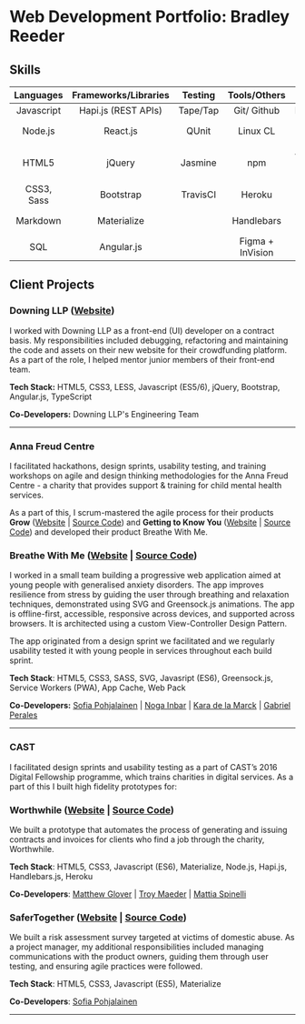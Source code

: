 # Web Development Portfolio: Bradley Reeder

## Skills

| Languages | Frameworks/Libraries | Testing   | Tools/Others | Databases                  | Methodologies |
|:---------:|:--------------------:|:---------:|:------------:|:--------------------------:|:-------------------------:|
| Javascript| Hapi.js (REST APIs)              | Tape/Tap  | Git/ Github  | PostgreSQL                 | Agile |
| Node.js   | React.js             | QUnit     | Linux CL     | Redis                      | User-Centered Design |
| HTML5     | jQuery               | Jasmine   | npm          | App Cache/ Service Workers | Web Acccessibility |
| CSS3, Sass| Bootstrap            | TravisCI  | Heroku       |                            | Test-driven Development |
| Markdown  | Materialize          |           | Handlebars   |                            | Usability Testing |
| SQL       | Angular.js                     |           |  Figma + InVision            |    | Pair Programming |

## Client Projects

### Downing LLP ([Website](https://www.downing.co.uk/))

I worked with Downing LLP as a front-end (UI) developer on a contract basis. My responsibilities included debugging, refactoring and maintaining the code and assets on their new website for their crowdfunding platform. As a part of the role, I helped mentor junior members of their front-end team.

**Tech Stack:** HTML5, CSS3, LESS, Javascript (ES5/6), jQuery, Bootstrap, Angular.js, TypeScript

**Co-Developers:** Downing LLP's Engineering Team

---

### Anna Freud Centre

I facilitated hackathons, design sprints, usability testing, and training workshops on agile and design thinking methodologies for the Anna Freud Centre - a charity that provides support & training for child mental health services. 

As a part of this, I scrum-mastered the agile process for their products **Grow** ([Website](https://growgoals.co.uk/login) | [Source Code](https://github.com/CYPIAPT-LNDSE/goals-app)) and **Getting to Know You** ([Website](https://welcome-in.herokuapp.com/) | [Source Code](https://github.com/CYPIAPT-LNDSE/welcome-to-camhs)) and developed their product Breathe With Me.

### Breathe With Me ([Website](https://breathewithme.co.uk/) | [Source Code](https://github.com/CYPIAPT-LNDSE/Breathe-With-Me))

I worked in a small team building a progressive web application aimed at young people with generalised anxiety disorders. The app improves resilience from stress by guiding the user through breathing and relaxation techniques, demonstrated using SVG and Greensock.js animations. The app is offline-first, accessible, responsive across devices, and supported across browsers. It is architected using a custom View-Controller Design Pattern.

The app originated from a design sprint we facilitated and we regularly usability tested it with young people in services throughout each build sprint.

**Tech Stack**: HTML5, CSS3, SASS, SVG, Javasript (ES6), Greensock.js, Service Workers (PWA), App Cache, Web Pack

**Co-Developers:** [Sofia Pohjalainen](https://github.com/sofiapoh) | [Noga Inbar](https://github.com/nogainbar) | [Kara de la Marck](https://github.com/MarckK) | [Gabriel Perales](https://github.com/gabrielperales)

---

### CAST

I facilitated design sprints and usability testing as a part of CAST’s 2016 Digital Fellowship programme, which trains charities in digital services. As a part of this I built high fidelity prototypes for:

### Worthwhile ([Website](http://worthwhile-contract-manager.herokuapp.com/) | [Source Code](https://github.com/worthwhile-charity/hack-day))

We built a prototype that automates the process of generating and issuing contracts and invoices for clients who find a job through the charity, Worthwhile.

**Tech Stack**: HTML5, CSS3, Javascript (ES6), Materialize, Node.js, Hapi.js, Handlebars.js, Heroku

**Co-Developers**: [Matthew Glover](https://github.com/matthewglover) | [Troy Maeder](https://github.com/TroyMaeder) | [Mattia Spinelli](https://github.com/daymos)

### SaferTogether ([Website](https://safertogether.github.io/saferTogether/) | [Source Code](https://github.com/saferTogether/saferTogether))

We built a risk assessment survey targeted at victims of domestic abuse. As a project manager, my additional responsibilities included managing communications with the product owners, guiding them through user testing, and ensuring agile practices were followed.

**Tech Stack**: HTML5, CSS3, Javascript (ES5), Materialize

**Co-Developers**: [Sofia Pohjalainen](https://github.com/sofiapoh)

---
